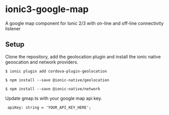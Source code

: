 # ionic3-google-map
A google map component for Ionic 2/3 with on-line and off-line connectivity listener

## Setup
Clone the repository, add the geolocation plugin and install the ionic native geoocation and network providers.

``` shell
$ ionic plugin add cordova-plugin-geolocation

$ npm install --save @ionic-native/geolocation

$ npm install --save @ionic-native/network
```
Update gmap.ts with your google map api key.

```
 apiKey: string = 'YOUR_API_KEY_HERE';
 ```

